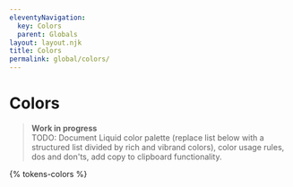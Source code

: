 ```yaml
---
eleventyNavigation:
  key: Colors
  parent: Globals
layout: layout.njk
title: Colors
permalink: global/colors/
---
```


# Colors

> **Work in progress**<br>
> TODO: Document Liquid color palette (replace list below with a structured list divided by rich and vibrand colors), color usage rules, dos and don'ts, add copy to clipboard functionality.

{% tokens-colors %}